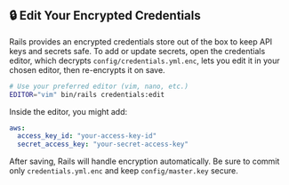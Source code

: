 ## 🔒 Edit Your Encrypted Credentials

Rails provides an encrypted credentials store out of the box to keep API keys and secrets safe. To add or update secrets, open the credentials editor, which decrypts `config/credentials.yml.enc`, lets you edit it in your chosen editor, then re-encrypts it on save.

```bash
# Use your preferred editor (vim, nano, etc.)
EDITOR="vim" bin/rails credentials:edit
```

Inside the editor, you might add:

```yaml
aws:
  access_key_id: "your-access-key-id"
  secret_access_key: "your-secret-access-key"
```

After saving, Rails will handle encryption automatically. Be sure to commit only `credentials.yml.enc` and keep `config/master.key` secure.